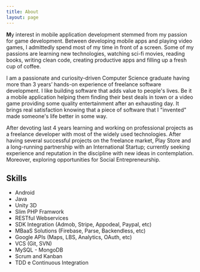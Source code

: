 ```yaml
---
title: About
layout: page
---
```

<!-- ![Profile Image]({{ site.url }}/{{ site.picture }}) -->
<!-- ![Site Logo](https://xuhaibahmad.github.io/assets/images/Logo.png?raw=true "Title") -->


<p><b>M</b>y interest in mobile application development stemmed from my passion for game development. Between developing mobile apps and playing video games, I admittedly spend most of my time in front of a screen. Some of my passions are learning new technologies, watching sci-fi movies, reading books, writing clean code, creating productive apps and filling up a fresh cup of coffee.</p>
 
<p>I am a passionate and curiosity-driven Computer Science graduate having more than 3 years’ hands-on experience of freelance software development. I like building software that adds value to people's lives. Be it a mobile application helping them finding their best deals in town or a video game providing some quality entertainment after an exhausting day. It brings real satisfaction knowing that a piece of software that I "invented" made someone's life better in some way.</p>
 
<p>After devoting last 4 years learning and working on professional projects as a freelance developer with most of the widely used technologies. After having several successful projects on the freelance market, Play Store and a long-running partnership with an International Startup; currently seeking experience and reputation in the discipline with new ideas in contemplation. Moreover, exploring opportunities for Social Entrepreneurship.</p>

<h2>Skills</h2>

<ul class="skill-list">
	<li>Android</li>
	<li>Java</li>
	<li>Unity 3D</li>
	<li>Slim PHP Framwork</li>
	<li>RESTful Webservices</li>
	<li>SDK Integration (Admob, Stripe, Appodeal, Paypal, etc)</li>
	<li>MBaaS Solutions (Firebase, Parse, Backendless, etc)</li>
	<li>Google APIs (Maps, LBS, Analytics, OAuth, etc)</li>
	<li>VCS (Git, SVN)</li>
	<li>MySQL - MongoDB</li>
	<li>Scrum and Kanban</li>
	<li>TDD e Continuous Integration</li>
</ul>
